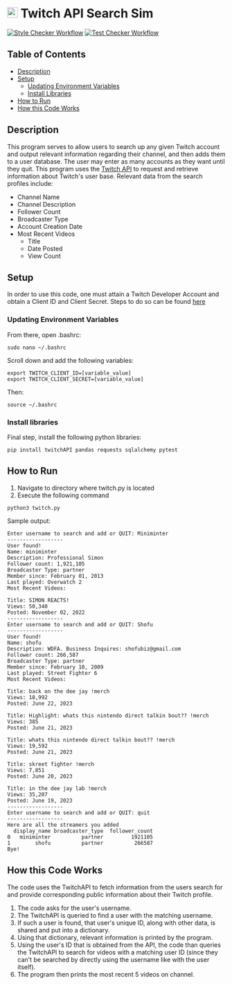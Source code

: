 # <img src="https://upload.wikimedia.org/wikipedia/commons/d/d3/Twitch_Glitch_Logo_Purple.svg" alt="Twitch Icon" width="24"> Twitch API Search Sim
[![Style Checker Workflow](https://github.com/pablo-cs/twitch-api-run/actions/workflows/style.yaml/badge.svg)](https://github.com/pablo-cs/twitch-api-run/actions/workflows/style.yaml)
[![Test Checker Workflow](https://github.com/pablo-cs/twitch-api-run/actions/workflows/tests.yaml/badge.svg)](https://github.com/pablo-cs/twitch-api-run/actions/workflows/tests.yaml)

## Table of Contents
- [Description](#description)
- [Setup](#setup)
  - [Updating Environment Variables](#updating-environment-variables)
  - [Install Libraries](#install-libraries)
- [How to Run](#how-to-run)
- [How this Code Works](#how-this-code-works)

## Description

This program serves to allow users to search up any given Twitch account and
output relevant information regarding their channel, and then adds them to a
user database. The user may enter as many accounts as they want until they quit.
This program uses the [Twitch API](https://dev.twitch.tv/docs/api/) to request and retrieve information about Twitch's
user base.
Relevant data from the search profiles include:
* Channel Name
* Channel Description
* Follower Count
* Broadcaster Type
* Account Creation Date
* Most Recent Videos
  * Title
  * Date Posted
  * View Count


## Setup

In order to use this code, one must attain a Twitch Developer Account and obtain a Client ID and Client Secret.
Steps to do so can be found [here](https://dev.twitch.tv/docs/api/get-started/)

### Updating Environment Variables
From there, open .bashrc:


```
sudo nano ~/.bashrc
```

Scroll down and add the following variables:

```
export TWITCH_CLIENT_ID=[variable_value]
export TWITCH_CLIENT_SECRET=[variable_value]
```

Then:

```
source ~/.bashrc
```

### Install libraries
Final step, install the following python libraries:
```
pip install twitchAPI pandas requests sqlalchemy pytest
```

## How to Run
1. Navigate to directory where twitch.py is located
2. Execute the following command

```
python3 twitch.py
```

Sample output:
```
Enter username to search and add or QUIT: Miniminter
------------------
User found!
Name: miniminter
Description: Professional Simon
Follower count: 1,921,105
Broadcaster Type: partner
Member since: February 01, 2013
Last played: Overwatch 2
Most Recent Videos:

Title: SIMON REACTS!
Views: 50,340
Posted: November 02, 2022
------------------
Enter username to search and add or QUIT: Shofu
------------------
User found!
Name: shofu
Description: WDFA. Business Inquires: shofubiz@gmail.com
Follower count: 266,587
Broadcaster Type: partner
Member since: February 10, 2009
Last played: Street Fighter 6
Most Recent Videos:

Title: back on the dee jay !merch
Views: 18,992
Posted: June 22, 2023

Title: Highlight: whats this nintendo direct talkin bout?? !merch
Views: 385
Posted: June 21, 2023

Title: whats this nintendo direct talkin bout?? !merch
Views: 19,592
Posted: June 21, 2023

Title: skreet fighter !merch
Views: 7,851
Posted: June 20, 2023

Title: in the dee jay lab !merch
Views: 35,207
Posted: June 19, 2023
------------------
Enter username to search and add or QUIT: quit
------------------
Here are all the streamers you added
  display_name broadcaster_type  follower_count
0   miniminter          partner         1921105
1        shofu          partner          266587
Bye!
```

## How this Code Works

The code uses the TwitchAPI to fetch information from the users search for and provide
corresponding public information about their Twitch profile. 
1. The code asks for the user's username.
2. The TwitchAPI is queried to find a user with the matching username. 
3. If such a user is found, that user's unique ID, along with other data, is shared and put into a dictionary. 
4. Using that dictionary, relevant information is printed by the program. 
5. Using the user's ID that is obtained from the API, the code than queries the TwitchAPI to search for videos with a matching user ID (since they can't be searched
by directly using the username like with the user itself). 
6. The program then prints the most recent 5 videos on channel.
